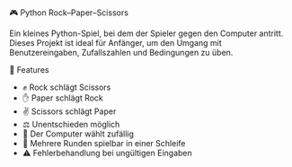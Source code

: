 🎮 Python Rock–Paper–Scissors

Ein kleines Python-Spiel, bei dem der Spieler gegen den Computer antritt.
Dieses Projekt ist ideal für Anfänger, um den Umgang mit Benutzereingaben, Zufallszahlen und Bedingungen zu üben.

🚀 Features

- ✊ Rock schlägt Scissors
- ✋ Paper schlägt Rock
- ✌️ Scissors schlägt Paper
- ⚖️ Unentschieden möglich
- 🎲 Der Computer wählt zufällig
- 🔁 Mehrere Runden spielbar in einer Schleife
- ⚠️ Fehlerbehandlung bei ungültigen Eingaben
